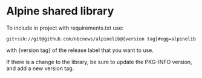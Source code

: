 # Alpine shared library

To include in project with requirements.txt use:

```
git+ssh://git@github.com/nbcnews/alpinelib@{version tag}#egg=alpinelib
```

with {version tag} of the release label that you want to use.

If there is a change to the library, be sure to update the PKG-INFO version, and add a new version tag.